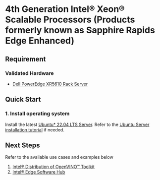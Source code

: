 # 4th Generation Intel® Xeon® Scalable Processors (Products formerly known as Sapphire Rapids Edge Enhanced)

## Requirement
### Validated Hardware
- [Dell PowerEdge XR5610 Rack Server](https://www.dell.com/en-us/shop/dell-poweredge-servers/poweredge-xr5610-rack-server/spd/poweredge-xr5610/pe_xr5610_16924_vi_vp)

## Quick Start
### 1. Install operating system
Install the latest [Ubuntu* 22.04 LTS Server](https://releases.ubuntu.com/jammy/). Refer to the [Ubuntu Server installation tutorial](https://ubuntu.com/tutorials/install-ubuntu-server#1-overview) if needed.

## Next Steps
Refer to the available use cases and examples below
1. [Intel® Distribution of OpenVINO™ Toolkit](../../../usecases/ai/openvino/README.md)
2. [Intel® Edge Software Hub](https://www.intel.com/content/www/us/en/developer/topic-technology/edge-5g/edge-solutions/overview.html)
